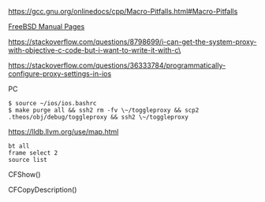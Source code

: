 
https://gcc.gnu.org/onlinedocs/cpp/Macro-Pitfalls.html#Macro-Pitfalls

[FreeBSD Manual Pages](https://www.freebsd.org/cgi/man.cgi)

https://stackoverflow.com/questions/8798699/i-can-get-the-system-proxy-with-objective-c-code-but-i-want-to-write-it-with-c\

https://stackoverflow.com/questions/36333784/programmatically-configure-proxy-settings-in-ios

PC

```plain
$ source ~/ios/ios.bashrc
$ make purge all && ssh2 rm -fv \~/toggleproxy && scp2 .theos/obj/debug/toggleproxy && ssh2 \~/toggleproxy
```

https://lldb.llvm.org/use/map.html

```plain
bt all
frame select 2
source list
```

CFShow()

CFCopyDescription()
